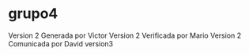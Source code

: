 # grupo4

Version 2 Generada por Victor
Version 2 Verificada por Mario
Version 2 Comunicada por David
version3
